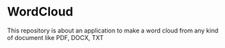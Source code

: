 # WordCloud
This repository is about an application to make a word cloud from any kind of document like PDF, DOCX,  TXT
